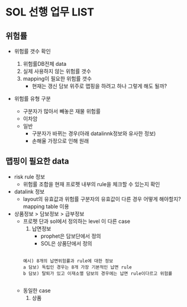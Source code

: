 


# SOL 선행 업무 LIST

## 위험률 

 * 위험률 갯수 확인 
    1) 위험률DB전체 data	
    2) 실제 사용하지 않는 위험률 갯수 
    3) mapping이 필요한 위험률 갯수 
       - 현재는  갱신 담보 위주로 맵핑을 하려고 하나 그렇게 해도 될까?
          
 * 위험률 유형 구분 
    - 구분자가 많아서 빼놓은 재물 위험률
    - 이차암
    - 일반 
       - 구분자가 바뀌는 경우(아래 datalinnk정보와 유사한 정보)
       - 손해율 가정으로 인해 원래 

## 맵핑이 필요한 data 

* risk rule 정보
   - 위험률 조합을 현재 프로펫 내부의 rule을 체크할 수 있는지 확인
* datalink 정보
   - layout의 유효값과 위험률 구분자의 유효값이 다른 경우 어떻게 해야할지? mapping table 이용
* 상품정보 > 담보정보 > 급부정보
   - 프로펫 단과 sol에서 정의하는 level 이 다른 case
      1)  납면정보	
          - prophet은 담보단에서 정의
          - SOL은 상품단에서 정의 
		  ```
		 예시) 8개의 납면위험률과 rule에 대한 정보
		 a 담보) 독립인 경우는 8개 가장 기본적인 납면 rule
		 b 담보) 탈퇴가 있고 이재소멸 담보의 경우에는 납면 rule이다르고 위험률     
	  ```

   - 동일한 case
      1)  상품	
  
<!--stackedit_data:
eyJoaXN0b3J5IjpbLTIxMjEyMjcxNTcsLTYwMjI5OTgyNCwtMT
MxNDQ1NDk0Nl19
-->